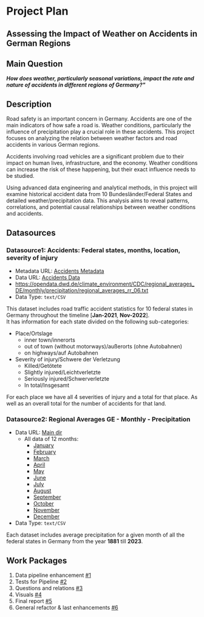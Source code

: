 Project Plan
===============

Assessing the Impact of Weather on Accidents in German Regions
---------------------------------------------------------------


## Main Question
**_How does weather, particularly seasonal variations, impact the rate and nature of accidents in different regions of Germany?"_**

## Description
Road safety is an important concern in Germany. Accidents are one of the main indicators of how safe a road is.
Weather conditions, particularly the influence of precipitation play a crucial role in these accidents.
This project focuses on analyzing the relation between weather factors and road accidents in various German regions.

Accidents involving road vehicles are a significant problem due to their impact on human lives, infrastructure, and the economy.
Weather conditions can increase the risk of these happening, but their exact influence needs to be studied.

Using advanced data engineering and analytical methods, in this project will examine historical accident data from 10 Bundesländer/Federal States and detailed weather/precipitation data.
This analysis aims to reveal patterns, correlations, and potential causal relationships between weather conditions and accidents.

## Datasources

### Datasource1: Accidents: Federal states, months, location, severity of injury
* Metadata URL: [Accidents Metadata](https://www.govdata.de/ckan/dataset/verungluckte-bundeslander-monate-ortslage-schwere-derverletzung.rdf)
* Data URL: [Accidents Data](https://www-genesis.destatis.de/genesis/downloads/00/tables/46241-0024_00.csv)
* https://opendata.dwd.de/climate_environment/CDC/regional_averages_DE/monthly/precipitation/regional_averages_rr_06.txt
* Data Type: `text/CSV`


This dataset includes road traffic accident statistics for 10 federal states in Germany throughout the timeline [**Jan-2021**, **Nov-2022**]. <br>
It has information for each state divided on the following sub-categories:

- Place/Ortslage
    - inner town/innerorts
    - out of town (without motorways)/außerorts (ohne Autobahnen)
    - on highways/auf Autobahnen
- Severity of injury/Schwere der Verletzung
    - Killed/Getötete 
    - Slightly injured/Leichtverletzte
    - Seriously injured/Schwerverletzte
    - In total/Insgesamt

For each place we have all 4 severities of injury and a total for that place. As well as an overall total for the number of accidents for that land.

### Datasource2: Regional Averages GE - Monthly - Precipitation
* Data URL: [Main dir](https://opendata.dwd.de/climate_environment/CDC/regional_averages_DE/monthly/precipitation/)
    * All data of 12 months:
        * [January](https://opendata.dwd.de/climate_environment/CDC/regional_averages_DE/monthly/precipitation/regional_averages_rr_01.txt)
        * [February](https://opendata.dwd.de/climate_environment/CDC/regional_averages_DE/monthly/precipitation/regional_averages_rr_02.txt)
        * [March](https://opendata.dwd.de/climate_environment/CDC/regional_averages_DE/monthly/precipitation/regional_averages_rr_03.txt)
        * [April](https://opendata.dwd.de/climate_environment/CDC/regional_averages_DE/monthly/precipitation/regional_averages_rr_04.txt)
        * [May](https://opendata.dwd.de/climate_environment/CDC/regional_averages_DE/monthly/precipitation/regional_averages_rr_05.txt)
        * [June](https://opendata.dwd.de/climate_environment/CDC/regional_averages_DE/monthly/precipitation/regional_averages_rr_06.txt)
        * [July](https://opendata.dwd.de/climate_environment/CDC/regional_averages_DE/monthly/precipitation/regional_averages_rr_07.txt)
        * [August](https://opendata.dwd.de/climate_environment/CDC/regional_averages_DE/monthly/precipitation/regional_averages_rr_08.txt)
        * [September](https://opendata.dwd.de/climate_environment/CDC/regional_averages_DE/monthly/precipitation/regional_averages_rr_09.txt)
        * [October](https://opendata.dwd.de/climate_environment/CDC/regional_averages_DE/monthly/precipitation/regional_averages_rr_10.txt)
        * [November](https://opendata.dwd.de/climate_environment/CDC/regional_averages_DE/monthly/precipitation/regional_averages_rr_11.txt)
        * [December](https://opendata.dwd.de/climate_environment/CDC/regional_averages_DE/monthly/precipitation/regional_averages_rr_12.txt)
* Data Type: `text/CSV`

Each dataset includes average precipitation for a given month of all the federal states in Germany from the year **1881** till **2023**.

## Work Packages

1. Data pipeline enhancement [#1][i1]
2. Tests for Pipeline [#2][i2]
3. Questions and relations [#3][i3]
4. Visuals [#4][i4]
5. Final report [#5][i5]
6. General refactor & last enhancements [#6][i6]

[i1]: https://github.com/kristikotini/made-template/issues/1
[i2]: https://github.com/kristikotini/made-template/issues/2
[i3]: https://github.com/kristikotini/made-template/issues/3
[i4]: https://github.com/kristikotini/made-template/issues/4
[i5]: https://github.com/kristikotini/made-template/issues/5
[i6]: https://github.com/kristikotini/made-template/issues/6
